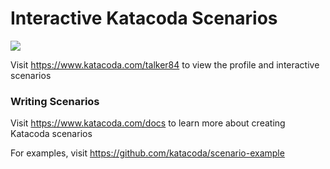 # Interactive Katacoda Scenarios

[![](http://shields.katacoda.com/katacoda/talker84/count.svg)](https://www.katacoda.com/talker84 "Get your profile on Katacoda.com")

Visit https://www.katacoda.com/talker84 to view the profile and interactive scenarios

### Writing Scenarios
Visit https://www.katacoda.com/docs to learn more about creating Katacoda scenarios

For examples, visit https://github.com/katacoda/scenario-example
